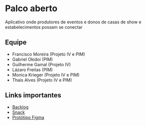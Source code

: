 # Palco aberto
Aplicativo onde produtores de eventos e donos de casas de show e estabelecimentos possam se conectar


## Equipe
- Francisco Moreira (Projeto IV e PIM)
- Gabriel Okidoi (PIM)
- Guilherme Gamal (Projeto IV)
- Lázaro Freitas (PIM)
- Monica Krieger (Projeto IV e PIM)
- Thais Alves (Projeto IV e PIM)


## Links importantes
- [Backlog](https://trello.com/b/1nRpdYRu/projeto-integrado-iv)
- [Snack](https://snack.expo.dev/@chicochico/palco-aberto)
- [Protótipo Figma](https://www.figma.com/design/hASbYlV2Lm656LMzOXdidU/Projeto-IV?node-id=0-1&t=uGqGxc7PHpaR0PpE-1)
